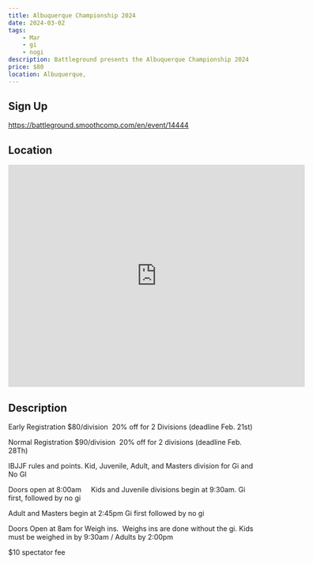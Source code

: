 ```yaml
---
title: Albuquerque Championship 2024
date: 2024-03-02
tags:
    - Mar
    - gi 
    - nogi 
description: Battleground presents the Albuquerque Championship 2024
price: $80
location: Albuquerque,
---
```

## Sign Up
https://battleground.smoothcomp.com/en/event/14444

## Location
<iframe src="https://www.google.com/maps/embed?pb=!1m18!1m12!1m3!1d12345.6789!2d-106.5772738!3d35.0745916!2m3!1f0!2f0!3f0!3m2!1i1024!2i768!4f13.1!3m3!1m2!1s0x0%3A0x0!2z35.0745916!5e0!3m2!1sen!2sus!4v1234567890" width="600" height="450" style="border:0;" allowfullscreen="" loading="lazy"></iframe>

## Description
Early Registration $80/division  20% off for 2 Divisions (deadline Feb. 21st)


Normal Registration $90/division  20% off for 2 divisions (deadline Feb. 28Th)


IBJJF rules and points. Kid, Juvenile, Adult, and Masters division for Gi and No GI 


Doors open at 8:00am     Kids and Juvenile divisions begin at 9:30am. Gi first, followed by no gi





Adult and Masters begin at 2:45pm Gi first followed by no gi


Doors Open at 8am for Weigh ins.  Weighs ins are done without the gi. Kids must be weighed in by 9:30am / Adults by 2:00pm


$10 spectator fee